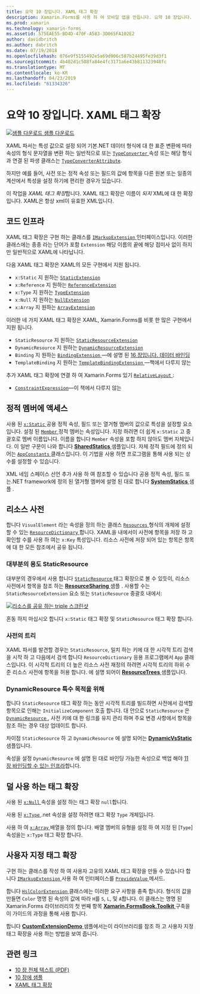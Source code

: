 ```yaml
---
title: 요약 10 장입니다. XAML 태그 확장
description: Xamarin.Forms를 사용 하 여 모바일 앱을 만듭니다. 요약 10 장입니다. XAML 태그 확장
ms.prod: xamarin
ms.technology: xamarin-forms
ms.assetid: 575EAE55-BD4D-470F-A583-3D065FA102E2
author: davidbritch
ms.author: dabritch
ms.date: 07/19/2018
ms.openlocfilehash: 076e9f5155492e5a69d906c587b24495fe39d3f1
ms.sourcegitcommit: 4b402d1c508fa84e4fc3171a6e43b811323948fc
ms.translationtype: MT
ms.contentlocale: ko-KR
ms.lasthandoff: 04/23/2019
ms.locfileid: "61334326"
---
```

# <a name="summary-of-chapter-10-xaml-markup-extensions"></a>요약 10 장입니다. XAML 태그 확장

[![샘플 다운로드](~/media/shared/download.png) 샘플 다운로드](https://github.com/xamarin/xamarin-forms-book-samples/tree/master/Chapter10)

XAML 파서는 특성 값으로 설정 되어 기본.NET 데이터 형식에 대 한 표준 변환에 따라 속성의 형식 문자열을 변환 하는 일반적으로 또는 [ `TypeConverter` ](xref:Xamarin.Forms.TypeConverter) 속성 또는 해당 형식과 연결 된 파생 클래스는 [`TypeConverterAttribute`](xref:Xamarin.Forms.TypeConverterAttribute).

하지만 예를 들어, 사전 또는 정적 속성 또는 필드의 값에 항목을 다른 원본 또는 일종의 계산에서 특성을 설정 하기에 편리한 경우가 있습니다.

이 작업을 *XAML 태그 확장*합니다. XAML 태그 확장은 이름이 *되지* XML에 대 한 확장입니다. XAML은 항상 xml이 유효한 XML입니다.

## <a name="the-code-infrastructure"></a>코드 인프라

XAML 태그 확장은 구현 하는 클래스를 [ `IMarkupExtension` ](xref:Xamarin.Forms.Xaml.IMarkupExtension) 인터페이스입니다. 이러한 클래스에는 종종 라는 단어가 포함 `Extension` 해당 이름의 끝에 해당 접미사 없이 하지만 일반적으로 XAML에 나타납니다.

다음 XAML 태그 확장은 XAML의 모든 구현에서 지원 됩니다.

- `x:Static` 지 원하는 [`StaticExtension`](xref:Xamarin.Forms.Xaml.StaticExtension)
- `x:Reference` 지 원하는 [`ReferenceExtension`](xref:Xamarin.Forms.Xaml.ReferenceExtension)
- `x:Type` 지 원하는 [`TypeExtension`](xref:Xamarin.Forms.Xaml.TypeExtension)
- `x:Null` 지 원하는 [`NullExtension`](xref:Xamarin.Forms.Xaml.NullExtension)
- `x:Array` 지 원하는 [`ArrayExtension`](xref:Xamarin.Forms.Xaml.ArrayExtension)

이러한 네 가지 XAML 태그 확장은 XAML, Xamarin.Forms를 비롯 한 많은 구현에서 지원 됩니다.

- `StaticResource` 지 원하는 [`StaticResourceExtension`](xref:Xamarin.Forms.Xaml.StaticResourceExtension)
- `DynamicResource` 지 원하는 [`DynamicResourceExtension`](xref:Xamarin.Forms.Xaml.DynamicResourceExtension)
- `Binding` 지 원하는 [ `BindingExtension` ](xref:Xamarin.Forms.Xaml.BindingExtension) &mdash;에 설명 된 [16 장입니다. 데이터 바인딩](chapter16.md)
- `TemplateBinding` 지 원하는 [ `TemplateBindingExtension` ](xref:Xamarin.Forms.Xaml.TemplateBindingExtension) &mdash;책에서 다루지 않는

추가 XAML 태그 확장에 연결 하 여 Xamarin.Forms 있기 [ `RelativeLayout` ](xref:Xamarin.Forms.RelativeLayout):

- [`ConstraintExpression`](xref:Xamarin.Forms.ConstraintExpression)&mdash;이 책에서 다루지 않는

## <a name="accessing-static-members"></a>정적 멤버에 액세스

사용 된 [ `x:Static` ](xref:Xamarin.Forms.Xaml.StaticExtension) 공용 정적 속성, 필드 또는 열거형 멤버의 값으로 특성을 설정할 요소입니다. 설정 된 [ `Member` ](xref:Xamarin.Forms.Xaml.StaticExtension.Member) 정적 멤버는 속성입니다. 지정 하려면 더 쉽게 `x:Static` 고 중괄호로 멤버 이름입니다. 이름을 합니다 `Member` 속성을 포함 하지 않아도 멤버 자체입니다. 이 일반 구문이 나와 합니다 [ **SharedStatics** ](https://github.com/xamarin/xamarin-forms-book-samples/tree/master/Chapter10/SharedStatics) 샘플입니다. 자체 정적 필드에 정의 되어는 [ `AppConstants` ](https://github.com/xamarin/xamarin-forms-book-samples/blob/master/Chapter10/SharedStatics/SharedStatics/SharedStatics/AppConstants.cs) 클래스입니다. 이 기법을 사용 하면 프로그램을 통해 사용 되는 상수를 설정할 수 있습니다.

XML 네임 스페이스 선언 추가 사용 하 여 참조할 수 있습니다 공용 정적 속성, 필드 또는.NET framework에 정의 된 열거형 멤버에 설명 된 대로 합니다 [ **SystemStatics** ](https://github.com/xamarin/xamarin-forms-book-samples/tree/master/Chapter10/SystemStatics) 샘플 .

## <a name="resource-dictionaries"></a>리소스 사전

합니다 `VisualElement` 라는 속성을 정의 하는 클래스 [ `Resources` ](xref:Xamarin.Forms.VisualElement.Resources) 형식의 개체에 설정할 수 있는 [ `ResourceDictionary` ](xref:Xamarin.Forms.ResourceDictionary)합니다. XAML을 내에서이 사전에 항목을 저장 하 고 확인할 수를 사용 하 여는 `x:Key` 특성입니다. 리소스 사전에 저장 되어 있는 항목은 항목에 대 한 모든 참조에서 공유 됩니다.

### <a name="staticresource-for-most-purposes"></a>대부분의 용도 StaticResource

대부분의 경우에서 사용 합니다 [ `StaticResource` ](xref:Xamarin.Forms.Xaml.StaticResourceExtension) 태그 확장으로 볼 수 있듯이, 리소스 사전에서 항목을 참조 하는 [ **ResourceSharing** ](https://github.com/xamarin/xamarin-forms-book-samples/tree/master/Chapter10/ResourceSharing) 샘플 . 사용할 수는 `StaticResourceExtension` 요소 또는 `StaticResource` 중괄호 내에서:

[![리소스를 공유 하는 triple 스크린샷](images/ch10fg03-small.png "리소스 공유")](images/ch10fg03-large.png#lightbox "리소스 공유")

혼동 하지 마십시오 합니다 `x:Static` 태그 확장 및 `StaticResource` 태그 확장 합니다.

### <a name="a-tree-of-dictionaries"></a>사전의 트리

XAML 파서를 발견할 경우는 `StaticResource`, 일치 하는 키에 대 한 시각적 트리 검색을 시작 하 고 다음에서 검색 합니다 `ResourceDictionary` 응용 프로그램에서 `App` 클래스입니다. 이 시각적 트리의 더 높은 리소스 사전 재정의 하려면 시각적 트리의 하위 수준 리소스 사전에 항목을 허용 합니다. 에 설명 되어이 [ **ResourceTrees** ](https://github.com/xamarin/xamarin-forms-book-samples/tree/master/Chapter10/ResourceTrees) 샘플입니다.

### <a name="dynamicresource-for-special-purposes"></a>DynamicResource 특수 목적을 위해

합니다 `StaticResource` 태그 확장 하는 동안 시각적 트리를 빌드하면 사전에서 검색할 항목으로 인해는 `InitializeComponent` 호출 합니다. 대 안으로 `StaticResource` 은 [ `DynamicResource` ](xref:Xamarin.Forms.Xaml.DynamicResourceExtension), 사전 키에 대 한 링크를 유지 관리 하며 주요 변경 사항에서 항목을 참조 하는 경우 대상 업데이트 합니다.

차이점 `StaticResource` 하 고 `DynamicResource` 에 설명 되어는 [ **DynamicVsStatic** ](https://github.com/xamarin/xamarin-forms-book-samples/tree/master/Chapter10/DynamicVsStatic) 샘플입니다.

속성을 설정 `DynamicResource` 에 설명 된 대로 바인딩 가능한 속성으로 백업 해야 [11 장 바인딩할 수 있는 인프라](chapter11.md)합니다.

## <a name="lesser-used-markup-extensions"></a>덜 사용 하는 태그 확장

사용 된 [ `x:Null` ](xref:Xamarin.Forms.Xaml.NullExtension) 속성을 설정 하는 태그 확장 `null`합니다.

사용 된 [ `x:Type` ](xref:Xamarin.Forms.Xaml.TypeExtension) .net 속성을 설정 하려면 태그 확장 `Type` 개체입니다.

사용 하 여 [ `x:Array` ](xref:Xamarin.Forms.Xaml.ArrayExtension) 배열을 정의 합니다. 배열 멤버의 유형을 설정 하 여 지정 된 [`Type`] 속성을는 `x:Type` 태그 확장 합니다.

## <a name="a-custom-markup-extension"></a>사용자 지정 태그 확장

구현 하는 클래스를 작성 하 여 사용자 고유의 XAML 태그 확장을 만들 수 있습니다 합니다 [ `IMarkupExtension` ](xref:Xamarin.Forms.Xaml.IMarkupExtension) 사용 하 여 인터페이스를 [ `ProvideValue` ](xref:Xamarin.Forms.Xaml.IMarkupExtension.ProvideValue(System.IServiceProvider)) 메서드.

합니다 [ `HslColorExtension` ](https://github.com/xamarin/xamarin-forms-book-samples/blob/master/Libraries/Xamarin.FormsBook.Toolkit/Xamarin.FormsBook.Toolkit/HslColorExtension.cs) 클래스에는 이러한 요구 사항을 충족 합니다. 형식의 값을 만들면 `Color` 명명 된 속성의 값에 따라 `H`를 `S`, `L`, 및 `A`합니다. 이 클래스는 명명 된 Xamarin.Forms 라이브러리의 첫 번째 항목 [ **Xamarin.FormsBook.Toolkit** ](https://github.com/xamarin/xamarin-forms-book-samples/tree/master/Libraries/Xamarin.FormsBook.Toolkit) 구축을이 가이드의 과정을 통해 사용 합니다.

합니다 [ **CustomExtensionDemo** ](https://github.com/xamarin/xamarin-forms-book-samples/tree/master/Chapter10/CustomExtensionDemo) 샘플에서는이 라이브러리를 참조 하 고 사용자 지정 태그 확장을 사용 하는 방법을 보여 줍니다.

## <a name="related-links"></a>관련 링크

- [10 장 전체 텍스트 (PDF)](https://download.xamarin.com/developer/xamarin-forms-book/XamarinFormsBook-Ch10-Apr2016.pdf)
- [10 장에 샘플](https://github.com/xamarin/xamarin-forms-book-samples/tree/master/Chapter10)
- [XAML 태그 확장](~/xamarin-forms/xaml/markup-extensions/index.md)
